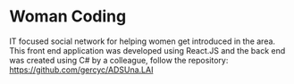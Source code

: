 # Woman Coding

IT focused social network for helping women get introduced in the area.
This front end application was developed using React.JS and the back end was created using C# by a colleague, follow the repository: https://github.com/gercyc/ADSUna.LAI
